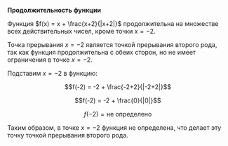 

**Продолжительность функции**

Функция $f(x) = x + \frac{x+2}{|x+2|}$ продолжительна на множестве всех действительных чисел, кроме точки $x = -2$.

Точка прерывания $x = -2$ является точкой прерывания второго рода, так как функция продолжительна с обеих сторон, но не имеет ограничения в точке $x = -2$.

Подставим $x = -2$ в функцию:

$$f(-2) = -2 + \frac{-2+2}{|-2+2|}$$

$$f(-2) = -2 + \frac{0}{|0|}$$

$$f(-2) = \text{не определено}$$

Таким образом, в точке $x = -2$ функция не определена, что делает эту точку точкой прерывания второго рода.